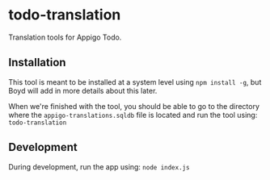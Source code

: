 # todo-translation
Translation tools for Appigo Todo.

## Installation

This tool is meant to be installed at a system level using `npm install -g`, but
Boyd will add in more details about this later.

When we're finished with the tool, you should be able to go to the directory
where the `appigo-translations.sqldb` file is located and run the tool using:
`todo-translation`

## Development

During development, run the app using: `node index.js`
